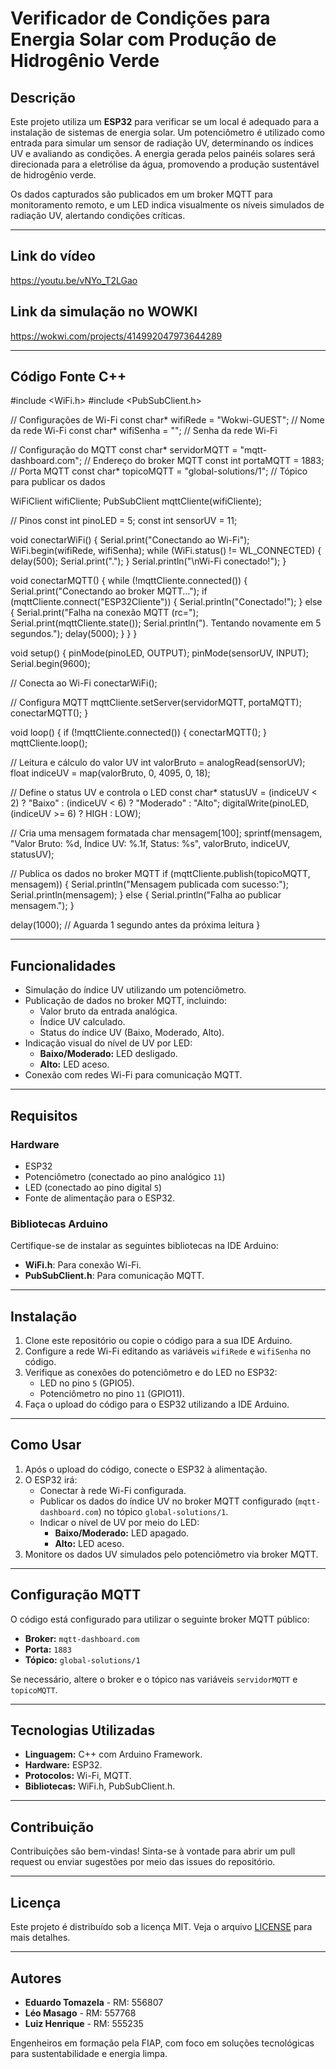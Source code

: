# **Verificador de Condições para Energia Solar com Produção de Hidrogênio Verde**

## **Descrição**
Este projeto utiliza um **ESP32** para verificar se um local é adequado para a instalação de sistemas de energia solar. Um potenciômetro é utilizado como entrada para simular um sensor de radiação UV, determinando os índices UV e avaliando as condições. A energia gerada pelos painéis solares será direcionada para a eletrólise da água, promovendo a produção sustentável de hidrogênio verde.

Os dados capturados são publicados em um broker MQTT para monitoramento remoto, e um LED indica visualmente os níveis simulados de radiação UV, alertando condições críticas.

---

## Link do vídeo 
https://youtu.be/vNYo_T2LGao

## Link da simulação no WOWKI
https://wokwi.com/projects/414992047973644289

---

## Código Fonte C++​
#include <WiFi.h>
#include <PubSubClient.h>

// Configurações de Wi-Fi
const char* wifiRede = "Wokwi-GUEST";       // Nome da rede Wi-Fi
const char* wifiSenha = "";                // Senha da rede Wi-Fi

// Configuração do MQTT
const char* servidorMQTT = "mqtt-dashboard.com"; // Endereço do broker MQTT
const int portaMQTT = 1883;                      // Porta MQTT
const char* topicoMQTT = "global-solutions/1";   // Tópico para publicar os dados

WiFiClient wifiCliente;
PubSubClient mqttCliente(wifiCliente);

// Pinos
const int pinoLED = 5;
const int sensorUV = 11;

void conectarWiFi() {
  Serial.print("Conectando ao Wi-Fi");
  WiFi.begin(wifiRede, wifiSenha);
  while (WiFi.status() != WL_CONNECTED) {
    delay(500);
    Serial.print(".");
  }
  Serial.println("\nWi-Fi conectado!");
}

void conectarMQTT() {
  while (!mqttCliente.connected()) {
    Serial.print("Conectando ao broker MQTT...");
    if (mqttCliente.connect("ESP32Cliente")) {
      Serial.println("Conectado!");
    } else {
      Serial.print("Falha na conexão MQTT (rc=");
      Serial.print(mqttCliente.state());
      Serial.println("). Tentando novamente em 5 segundos.");
      delay(5000);
    }
  }
}

void setup() {
  pinMode(pinoLED, OUTPUT);
  pinMode(sensorUV, INPUT);
  Serial.begin(9600);

  // Conecta ao Wi-Fi
  conectarWiFi();

  // Configura MQTT
  mqttCliente.setServer(servidorMQTT, portaMQTT);
  conectarMQTT();
}

void loop() {
  if (!mqttCliente.connected()) {
    conectarMQTT();
  }
  mqttCliente.loop();

  // Leitura e cálculo do valor UV
  int valorBruto = analogRead(sensorUV);
  float indiceUV = map(valorBruto, 0, 4095, 0, 18);

  // Define o status UV e controla o LED
  const char* statusUV = (indiceUV < 2) ? "Baixo" :
                         (indiceUV < 6) ? "Moderado" : "Alto";
  digitalWrite(pinoLED, (indiceUV >= 6) ? HIGH : LOW);

  // Cria uma mensagem formatada
  char mensagem[100];
  sprintf(mensagem, "Valor Bruto: %d, Índice UV: %.1f, Status: %s", valorBruto, indiceUV, statusUV);

  // Publica os dados no broker MQTT
  if (mqttCliente.publish(topicoMQTT, mensagem)) {
    Serial.println("Mensagem publicada com sucesso:");
    Serial.println(mensagem);
  } else {
    Serial.println("Falha ao publicar mensagem.");
  }

  delay(1000); // Aguarda 1 segundo antes da próxima leitura
}

---

## **Funcionalidades**
- Simulação do índice UV utilizando um potenciômetro.
- Publicação de dados no broker MQTT, incluindo:
  - Valor bruto da entrada analógica.
  - Índice UV calculado.
  - Status do índice UV (Baixo, Moderado, Alto).
- Indicação visual do nível de UV por LED:
  - **Baixo/Moderado:** LED desligado.
  - **Alto:** LED aceso.
- Conexão com redes Wi-Fi para comunicação MQTT.

---

## **Requisitos**

### **Hardware**
- ESP32
- Potenciômetro (conectado ao pino analógico `11`)
- LED (conectado ao pino digital `5`)
- Fonte de alimentação para o ESP32.

### **Bibliotecas Arduino**
Certifique-se de instalar as seguintes bibliotecas na IDE Arduino:
- **WiFi.h**: Para conexão Wi-Fi.
- **PubSubClient.h**: Para comunicação MQTT.

---

## **Instalação**
1. Clone este repositório ou copie o código para a sua IDE Arduino.
2. Configure a rede Wi-Fi editando as variáveis `wifiRede` e `wifiSenha` no código.
3. Verifique as conexões do potenciômetro e do LED no ESP32:
   - LED no pino `5` (GPIO5).
   - Potenciômetro no pino `11` (GPIO11).
4. Faça o upload do código para o ESP32 utilizando a IDE Arduino.

---

## **Como Usar**
1. Após o upload do código, conecte o ESP32 à alimentação.
2. O ESP32 irá:
   - Conectar à rede Wi-Fi configurada.
   - Publicar os dados do índice UV no broker MQTT configurado (`mqtt-dashboard.com`) no tópico `global-solutions/1`.
   - Indicar o nível de UV por meio do LED:
     - **Baixo/Moderado:** LED apagado.
     - **Alto:** LED aceso.
3. Monitore os dados UV simulados pelo potenciômetro via broker MQTT.

---

## **Configuração MQTT**
O código está configurado para utilizar o seguinte broker MQTT público:

- **Broker:** `mqtt-dashboard.com`
- **Porta:** `1883`
- **Tópico:** `global-solutions/1`

Se necessário, altere o broker e o tópico nas variáveis `servidorMQTT` e `topicoMQTT`.

---

## **Tecnologias Utilizadas**
- **Linguagem:** C++ com Arduino Framework.
- **Hardware:** ESP32.
- **Protocolos:** Wi-Fi, MQTT.
- **Bibliotecas:** WiFi.h, PubSubClient.h.

---

## **Contribuição**
Contribuições são bem-vindas! Sinta-se à vontade para abrir um pull request ou enviar sugestões por meio das issues do repositório.

---

## **Licença**
Este projeto é distribuído sob a licença MIT. Veja o arquivo [LICENSE](LICENSE) para mais detalhes.

---

## **Autores**
- **Eduardo Tomazela** - RM: 556807  
- **Léo Masago** - RM: 557768  
- **Luiz Henrique** - RM: 555235  

Engenheiros em formação pela FIAP, com foco em soluções tecnológicas para sustentabilidade e energia limpa.
